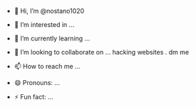 - 👋 Hi, I’m @nostano1020
- 👀 I’m interested in ... 
- 🌱 I’m currently learning ...
- 💞️ I’m looking to collaborate on ... hacking websites . dm me
  
- 📫 How to reach me ...
- 😄 Pronouns: ...
- ⚡ Fun fact: ...

<!---
nostano1020/nostano1020 is a ✨ special ✨ repository because its `README.md` (this file) appears on your GitHub profile.
You can click the Preview link to take a look at your changes.
--->
